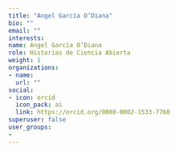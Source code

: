 ```yaml
---
title: "Angel García O’Diana"
bio: ""
email: ""
interests:
name: Angel García O’Diana
role: Historias de Ciencia Abierta
weight: 1
organizations:
- name: 
  url: ""
social:
- icon: orcid
  icon_pack: ai
  link: https://orcid.org/0000-0002-1533-7760
superuser: false
user_groups:
- 
---
```

